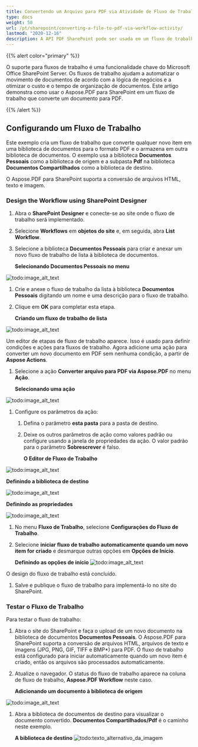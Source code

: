 ```yaml
---
title: Convertendo um Arquivo para PDF via Atividade de Fluxo de Trabalho
type: docs
weight: 50
url: /pt/sharepoint/converting-a-file-to-pdf-via-workflow-activity/
lastmod: "2020-12-16"
description: A API PDF SharePoint pode ser usada em um fluxo de trabalho do SharePoint que converte um documento para PDF.
---
```


{{% alert color="primary" %}}

O suporte para fluxos de trabalho é uma funcionalidade chave do Microsoft Office SharePoint Server. Os fluxos de trabalho ajudam a automatizar o movimento de documentos de acordo com a lógica de negócios e a otimizar o custo e o tempo de organização de documentos. Este artigo demonstra como usar o Aspose.PDF para SharePoint em um fluxo de trabalho que converte um documento para PDF.

{{% /alert %}}
## **Configurando um Fluxo de Trabalho**

Este exemplo cria um fluxo de trabalho que converte qualquer novo item em uma biblioteca de documentos para o formato PDF e o armazena em outra biblioteca de documentos. O exemplo usa a biblioteca **Documentos Pessoais** como a biblioteca de origem e a subpasta **Pdf** na biblioteca **Documentos Compartilhados** como a biblioteca de destino.

O Aspose.PDF para SharePoint suporta a conversão de arquivos HTML, texto e imagem.

### **Design the Workflow using SharePoint Designer**

1. Abra o **SharePoint Designer** e conecte-se ao site onde o fluxo de trabalho será implementado.
1. Selecione **Workflows** em **objetos do site** e, em seguida, abra **List Workflow**.
1. Selecione a biblioteca **Documentos Pessoais** para criar e anexar um novo fluxo de trabalho de lista à biblioteca de documentos.

   **Selecionando Documentos Pessoais no menu**

![todo:image_alt_text](converting-a-file-to-pdf-via-workflow-activity_1.png)


1. Crie e anexe o fluxo de trabalho da lista à biblioteca **Documentos Pessoais** digitando um nome e uma descrição para o fluxo de trabalho.
1. Clique em **OK** para completar esta etapa.

   **Criando um fluxo de trabalho de lista**

![todo:image_alt_text](converting-a-file-to-pdf-via-workflow-activity_2.png)



Um editor de etapas de fluxo de trabalho aparece. Isso é usado para definir condições e ações para fluxos de trabalho. Agora adicione uma ação para converter um novo documento em PDF sem nenhuma condição, a partir de **Aspose Actions**.
1. Selecione a ação **Converter arquivo para PDF via Aspose.PDF** no menu **Ação**.

   **Selecionando uma ação**

![todo:image_alt_text](converting-a-file-to-pdf-via-workflow-activity_3.png)

1. Configure os parâmetros da ação:
   1. Defina o parâmetro **esta pasta** para a pasta de destino.
   1. Deixe os outros parâmetros de ação como valores padrão ou configure usando a janela de propriedades da ação. O valor padrão para o parâmetro **Sobrescrever** é falso.

      **O Editor de Fluxo de Trabalho**

![todo:image_alt_text](converting-a-file-to-pdf-via-workflow-activity_4.png)

**Definindo a biblioteca de destino**

![todo:image_alt_text](converting-a-file-to-pdf-via-workflow-activity_5.png)

**Definindo as propriedades**

![todo:image_alt_text](converting-a-file-to-pdf-via-workflow-activity_6.png)

1. No menu **Fluxo de Trabalho**, selecione **Configurações do Fluxo de Trabalho**.
1. Selecione **iniciar fluxo de trabalho automaticamente quando um novo item for criado** e desmarque outras opções em **Opções de Início**.

   **Definindo as opções de início**
![todo:image_alt_text](converting-a-file-to-pdf-via-workflow-activity_7.png)

O design do fluxo de trabalho está concluído.

1. Salve e publique o fluxo de trabalho para implementá-lo no site do SharePoint.

### **Testar o Fluxo de Trabalho**

Para testar o fluxo de trabalho:

1. Abra o site do SharePoint e faça o upload de um novo documento na biblioteca de documentos **Documentos Pessoais**. O Aspose.PDF para SharePoint suporta a conversão de arquivos HTML, arquivos de texto e imagens (JPG, PNG, GIF, TIFF e BMP*) para PDF. O fluxo de trabalho está configurado para iniciar automaticamente quando um novo item é criado, então os arquivos são processados automaticamente.
1. Atualize o navegador. O status do fluxo de trabalho aparece na coluna de fluxo de trabalho, **Aspose.PDF Workflow** neste caso.

   **Adicionando um documento à biblioteca de origem**

![todo:image_alt_text](converting-a-file-to-pdf-via-workflow-activity_8.png)

1. Abra a biblioteca de documentos de destino para visualizar o documento convertido. **Documentos Compartilhados/Pdf** é o caminho neste exemplo.

   **A biblioteca de destino**
![todo:texto_alternativo_da_imagem](converting-a-file-to-pdf-via-workflow-activity_9.png)